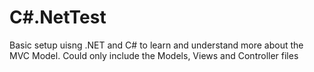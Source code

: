 # C#.NetTest
Basic setup uisng .NET and C# to learn and understand more about the MVC Model. Could only include the Models, Views and Controller files
